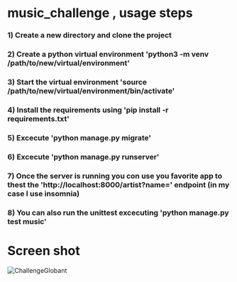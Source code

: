 # music_challenge , usage steps
### 1) Create a new directory and clone the project
### 2) Create a python virtual environment 'python3 -m venv /path/to/new/virtual/environment'
### 3) Start the virtual environment 'source /path/to/new/virtual/environment/bin/activate'
### 4) Install the requirements using 'pip install -r requirements.txt'
### 5) Excecute 'python manage.py migrate'
### 6) Excecute 'python manage.py runserver'
### 7) Once the server is running you con use you favorite app to thest the 'http://localhost:8000/artist?name=' endpoint (in my case I use insomnia)
### 8) You can also run the unittest excecuting 'python manage.py test music'

# Screen shot
![ChallengeGlobant](https://user-images.githubusercontent.com/38377990/188472448-8aef3db9-1d0d-4684-8277-bbfbe497e5a6.png)

